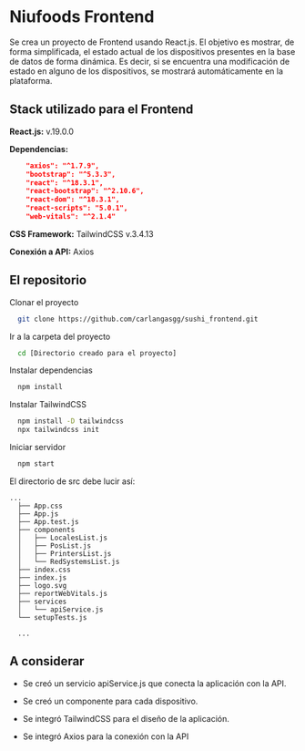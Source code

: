 
# Niufoods Frontend

Se crea un proyecto de Frontend usando React.js. El objetivo es mostrar, de forma simplificada, el estado actual de los dispositivos presentes en la base de datos de forma dinámica. Es decir, si se encuentra una modificación de estado en alguno de los dispositivos, se mostrará automáticamente en la plataforma.

## Stack utilizado para el Frontend

**React.js:** v.19.0.0

**Dependencias:** 
```json
    "axios": "^1.7.9",
    "bootstrap": "^5.3.3",
    "react": "^18.3.1",
    "react-bootstrap": "^2.10.6",
    "react-dom": "^18.3.1",
    "react-scripts": "5.0.1",
    "web-vitals": "^2.1.4"
```

**CSS Framework:** TailwindCSS v.3.4.13

**Conexión a API:** Axios

## El repositorio

Clonar el proyecto

```bash
  git clone https://github.com/carlangasgg/sushi_frontend.git
```

Ir a la carpeta del proyecto

```bash
  cd [Directorio creado para el proyecto]
```
Instalar dependencias

```bash
  npm install
```

Instalar TailwindCSS

```bash
  npm install -D tailwindcss
  npx tailwindcss init
```

Iniciar servidor
```bash
  npm start
```

El directorio de src debe lucir así:

```
...
  ├── App.css
  ├── App.js
  ├── App.test.js
  ├── components
  │   ├── LocalesList.js
  │   ├── PosList.js
  │   ├── PrintersList.js
  │   └── RedSystemsList.js
  ├── index.css
  ├── index.js
  ├── logo.svg
  ├── reportWebVitals.js
  ├── services
  │   └── apiService.js
  └── setupTests.js

  ...
```

## A considerar

- Se creó un servicio apiService.js que conecta la aplicación con la API.

- Se creó un componente para cada dispositivo.

- Se integró TailwindCSS para el diseño de la aplicación.

- Se integró Axios para la conexión con la API